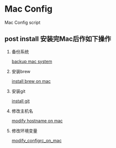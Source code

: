 # Mac Config
Mac Config script

## post install 安装完Mac后作如下操作

1. 备份系统
  
    [backup mac system](./backup_mac_system/README.md)

1. 安装brew

    [install brew on mac](./install_brew_on_mac/README.md)

1. 安装git

    [install git](./install_git_on_mac/README.md)

1. 修改主机名

    [modify hostname on mac](modify_hostname_on_mac/README.md)

1. 修改环境变量
    
    [modify_configrc_on_mac](./modify_configrc_on_mac/README.md)

